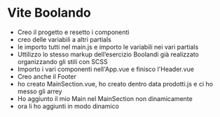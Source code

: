 # Vite Boolando
- Creo il progetto e resetto i componenti
- creo delle variabili a altri partials
- le importo tutti nel main.js e importo le variabili nei vari partials
- Uttilizzo lo stesso markup dell’esercizio Boolandi già realizzato organizzando gli stili con SCSS
- Importo i vari componenti nell'App.vue e finisco l'Header.vue
- Creo anche il Footer
- ho creato MainSection.vue, ho creato dentro data prodotti.js e ci ho messo gli arrey
- Ho aggiunto il mio Main nel MainSection non dinamicamente
- ora li ho aggiunti in modo dinamico

